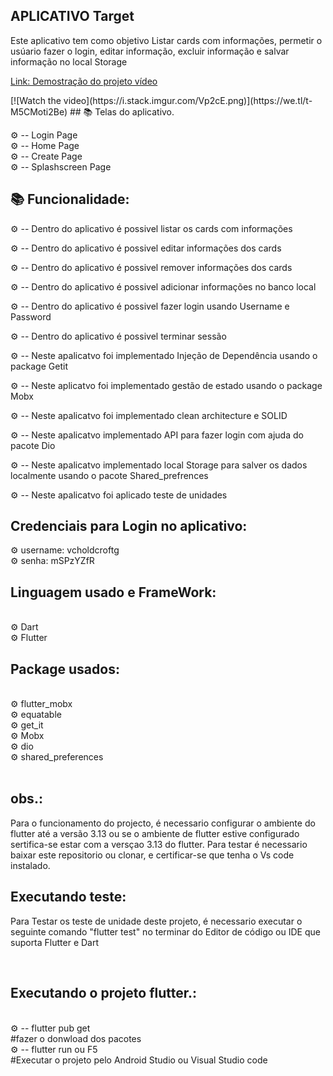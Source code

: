 ## APLICATIVO Target
 

<p> Este aplicativo  tem como objetivo Listar cards com informações,  permetir o usúario fazer o login, editar informação, excluir informação  e salvar informação no local Storage </p>

<a href= "https://we.tl/t-M5CMoti2Be" > 

 <p> Link: Demostração do projeto vídeo</p>
</a>
[![Watch the video](https://i.stack.imgur.com/Vp2cE.png)](https://we.tl/t-M5CMoti2Be)
## 📚 Telas do aplicativo.

 ⚙ -- Login Page<br>
 ⚙ -- Home Page  <br>
 ⚙ -- Create Page <br>
 ⚙ -- Splashscreen Page <br>

## 📚  Funcionalidade:

 ⚙ -- Dentro do aplicativo é possivel listar os cards com informações <br>

 ⚙ -- Dentro do aplicativo é possivel editar informações dos cards<br>

 ⚙ -- Dentro do aplicativo é possivel remover  informações dos cards<br>

 ⚙ -- Dentro do aplicativo é possivel  adicionar informações no banco local <br>

 ⚙ -- Dentro do aplicativo é possivel fazer login usando Username e Password <br>

 ⚙ -- Dentro do aplicativo é possivel  terminar sessão <br>


 ⚙ -- Neste apalicatvo foi implementado Injeção de Dependência usando o package Getit<br>

 ⚙ -- Neste aplicatvo foi implementado gestão de estado usando o package Mobx <br>

 ⚙ -- Neste apalicatvo foi  implementado clean architecture e SOLID  <br>

 ⚙ -- Neste apalicatvo implementado API para fazer login  com ajuda do pacote Dio <br>

 ⚙ -- Neste apalicatvo implementado local Storage para salver os dados localmente usando o pacote Shared_prefrences <br>

 ⚙ -- Neste apalicatvo foi aplicado teste de unidades <br>

 ## Credenciais para Login no aplicativo:
 ⚙ username: vcholdcroftg <br>
 ⚙ senha: mSPzYZfR <br>

## Linguagem usado e FrameWork:

<br>
⚙ Dart <br>
⚙ Flutter <br>  

## Package usados:

<br>
⚙ flutter_mobx<br>  
⚙ equatable <br>
⚙ get_it<br>
⚙ Mobx <br>
⚙ dio <br>
⚙ shared_preferences <br>

<br>

 ## obs.:
  Para o funcionamento do projecto, é necessario  configurar o ambiente do flutter até a versão 3.13 ou se o ambiente de flutter  estive configurado  sertifica-se estar com a versçao 3.13 do flutter. Para testar é necessario baixar este repositorio ou clonar, e certificar-se que tenha o Vs code instalado.
  
## Executando teste:

 Para Testar os teste de unidade deste projeto, é necessario  executar  o seguinte comando "flutter test" no terminar do Editor de código ou IDE que suporta Flutter e Dart 

 <br>

## Executando o projeto flutter.:
 <br>
 ⚙ -- flutter pub get <br>
 #fazer o donwload dos pacotes <br>
 ⚙ -- flutter run ou F5 <br>
 #Executar o projeto pelo Android Studio ou Visual Studio code <br>
 



 
